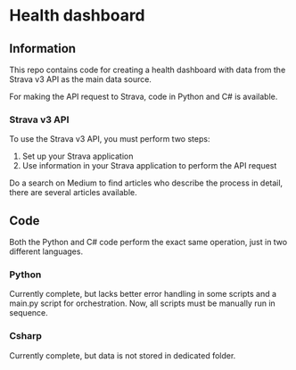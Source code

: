 # Health dashboard

## Information

This repo contains code for creating a health dashboard with data from the Strava v3 API as the main data source.

For making the API request to Strava, code in Python and C# is available.

### Strava v3 API

To use the Strava v3 API, you must perform two steps:

1. Set up your Strava application
2. Use information in your Strava application to perform the API request

Do a search on Medium to find articles who describe the process in detail, there are several articles available.

## Code

Both the Python and C# code perform the exact same operation, just in two different languages.

### Python

Currently complete, but lacks better error handling in some scripts and a main.py script for orchestration. Now, all scripts must be manually run in sequence.

### Csharp

Currently complete, but data is not stored in dedicated folder.
